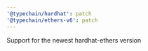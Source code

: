 ```yaml
---
'@typechain/hardhat': patch
'@typechain/ethers-v6': patch
---
```


Support for the newest hardhat-ethers version
